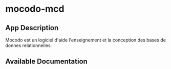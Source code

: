 # mocodo-mcd

## App Description

Mocodo est un logiciel d'aide  l'enseignement et  la conception des bases de donnes relationnelles.

## Available Documentation

